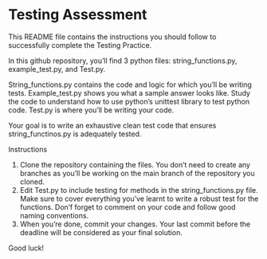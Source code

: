 # Testing Assessment

This README file contains the instructions you should follow to successfully complete the Testing Practice.

In this github repository, you’ll find 3 python files: string_functions.py, example_test.py, and 
Test.py. 

String_functions.py contains the code and logic for which you’ll be writing tests. 
Example_test.py shows you what a sample answer looks like. Study the code to understand how to use python’s unittest library to test python code.
Test.py is where you’ll be writing your code. 

Your goal is to write an exhaustive clean test code that ensures string_functinos.py is adequately tested.

Instructions 
1. Clone the repository containing the files. You don’t need to create any branches as you’ll be working on the main branch of the repository you cloned.
2. Edit Test.py to include testing for methods in the string_functions.py file. Make sure to cover everything you’ve learnt to write a robust test for the functions. Don’f forget to comment on your code and follow good naming conventions. 
3. When you’re done, commit your changes. Your last commit before the deadline will be considered as your final solution.

Good luck!

